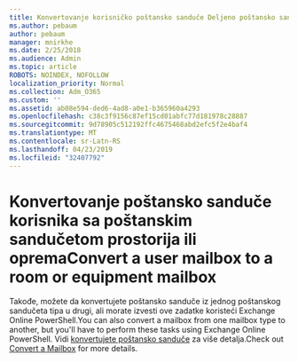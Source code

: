 ```yaml
---
title: Konvertovanje korisničko poštansko sanduče Deljeno poštansko sanduče
ms.author: pebaum
author: pebaum
manager: mnirkhe
ms.date: 2/25/2018
ms.audience: Admin
ms.topic: article
ROBOTS: NOINDEX, NOFOLLOW
localization_priority: Normal
ms.collection: Adm_O365
ms.custom: ''
ms.assetid: ab08e594-ded6-4ad8-a0e1-b365960a4293
ms.openlocfilehash: c38c3f9156c87ef15cd01abfc77d181978c28887
ms.sourcegitcommit: 9d78905c512192ffc4675468abd2efc5f2e4baf4
ms.translationtype: MT
ms.contentlocale: sr-Latn-RS
ms.lasthandoff: 04/23/2019
ms.locfileid: "32407792"
---
```

# <a name="convert-a-user-mailbox-to-a-room-or-equipment-mailbox"></a><span data-ttu-id="f4385-102">Konvertovanje poštansko sanduče korisnika sa poštanskim sandučetom prostorija ili oprema</span><span class="sxs-lookup"><span data-stu-id="f4385-102">Convert a user mailbox to a room or equipment mailbox</span></span>

<span data-ttu-id="f4385-103">Takođe, možete da konvertujete poštansko sanduče iz jednog poštanskog sandučeta tipa u drugi, ali morate izvesti ove zadatke koristeći Exchange Online PowerShell.</span><span class="sxs-lookup"><span data-stu-id="f4385-103">You can also convert a mailbox from one mailbox type to another, but you'll have to perform these tasks using Exchange Online PowerShell.</span></span> <span data-ttu-id="f4385-104">Vidi [konvertujete poštansko sanduče](https://go.microsoft.com/fwlink/p/?LinkId=832875) za više detalja.</span><span class="sxs-lookup"><span data-stu-id="f4385-104">Check out [Convert a Mailbox](https://go.microsoft.com/fwlink/p/?LinkId=832875) for more details.</span></span> 
  

